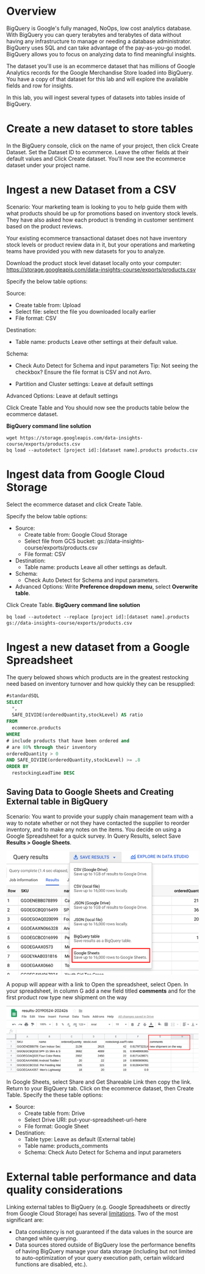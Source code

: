 # Overview

BigQuery is Google's fully managed, NoOps, low cost analytics database. With BigQuery you can query terabytes and terabytes of data without having any infrastructure to manage or needing a database administrator. BigQuery uses SQL and can take advantage of the pay-as-you-go model. BigQuery allows you to focus on analyzing data to find meaningful insights.

The dataset you'll use is an ecommerce dataset that has millions of Google Analytics records for the Google Merchandise Store loaded into BigQuery. You have a copy of that dataset for this lab and will explore the available fields and row for insights.

In this lab, you will ingest several types of datasets into tables inside of BigQuery.

# Create a new dataset to store tables

In the BigQuery console, click on the name of your project, then click Create Dataset. Set the Dataset ID to ecommerce. Leave the other fields at their default values and Click Create dataset. You'll now see the ecommerce dataset under your project name.

# Ingest a new Dataset from a CSV

Scenario: Your marketing team is looking to you to help guide them with what products should be up for promotions based on inventory stock levels. They have also asked how each product is trending in customer sentiment based on the product reviews.

Your existing ecommerce transactional dataset does not have inventory stock levels or product review data in it, but your operations and marketing teams have provided you with new datasets for you to analyze.

Download the product stock level dataset locally onto your computer:
https://storage.googleapis.com/data-insights-course/exports/products.csv

Specify the below table options:

Source:

- Create table from: Upload
- Select file: select the file you downloaded locally earlier
- File format: CSV

Destination:

- Table name: products
Leave other settings at their default value.

Schema:

- Check Auto Detect for Schema and input parameters
Tip: Not seeing the checkbox? Ensure the file format is CSV and not Avro.

- Partition and Cluster settings: Leave at default settings
  
Advanced Options: Leave at default settings

Click Create Table and You should now see the products table below the ecommerce dataset.

**BigQuery command line solution**

```shell
wget https://storage.googleapis.com/data-insights-course/exports/products.csv
bq load --autodetect [project id]:[dataset name].products products.csv
```

# Ingest data from Google Cloud Storage
Select the ecommerce dataset and click Create Table.

Specify the below table options:

- Source:
  - Create table from: Google Cloud Storage
  - Select file from GCS bucket: gs://data-insights-course/exports/products.csv
  - File format: CSV
- Destination:
  - Table name: products
Leave all other settings as default.
- Schema:
  - Check Auto Detect for Schema and input parameters.
- Advanced Options: Write **Preference dropdown menu**, select **Overwrite table**.

Click Create Table.
**BigQuery command line solution**

```shell
bq load --autodetect --replace [project id]:[dataset name].products gs://data-insights-course/exports/products.csv
```

# Ingest a new dataset from a Google Spreadsheet

The query belowed shows which products are in the greatest restocking need based on inventory turnover and how quickly they can be resupplied:

```sql
#standardSQL
SELECT
  *,
  SAFE_DIVIDE(orderedQuantity,stockLevel) AS ratio
FROM
  ecommerce.products
WHERE
# include products that have been ordered and
# are 80% through their inventory
orderedQuantity > 0
AND SAFE_DIVIDE(orderedQuantity,stockLevel) >= .8
ORDER BY
  restockingLeadTime DESC
```

## Saving Data to Google Sheets and Creating External table in BigQuery

Scenario: You want to provide your supply chain management team with a way to notate whether or not they have contacted the supplier to reorder inventory, and to make any notes on the items. You decide on using a Google Spreadsheet for a quick survey. In Query Results, select Save **Results > Google Sheets**.

![Saving Data to Google Sheets](./image/lab-2-1.png "Saving Data to Google Sheets")

A popup will appear with a link to Open the spreadsheet, select Open. In your spreadsheet, in column G add a new field titled **comments** and for the first product row type new shipment on the way

![Saving Data to Google Sheets (2)](./image/lab-2-2.png "Saving Data to Google Sheets (2)")

In Google Sheets, select Share and Get Shareable Link then copy the link. Return to your BigQuery tab. Click on the ecommerce dataset, then Create Table. Specify the these table options:

- Source:
  - Create table from: Drive
  - Select Drive URI: put-your-spreadsheet-url-here
  - File format: Google Sheet
- Destination:
  - Table type: Leave as default (External table)
  - Table name: products_comments
  - Schema: Check Auto Detect for Schema and input parameters

# External table performance and data quality considerations

Linking external tables to BigQuery (e.g. Google Spreadsheets or directly from Google Cloud Storage) has several [limitations](https://cloud.google.com/bigquery/external-data-sources#external_data_source_limitations). Two of the most significant are:

- Data consistency is not guaranteed if the data values in the source are changed while querying.
- Data sources stored outside of BigQuery lose the performance benefits of having BigQuery manage your data storage (including but not limited to auto-optimization of your query execution path, certain wildcard functions are disabled, etc.).